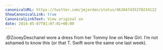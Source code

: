 ```yaml
---
canonicalURL: https://twitter.com/jmjordan/status/463847435270234112
ShowCanonicalLink: true
CanonicalLinkText: View original on
date: 2014-05-07T01:07:01+00:00
---
```

.@ZooeyDeschanel wore a dress from her Tommy line on New Girl. I’m not ashamed to know this (or that T. Swift wore the same one last week).